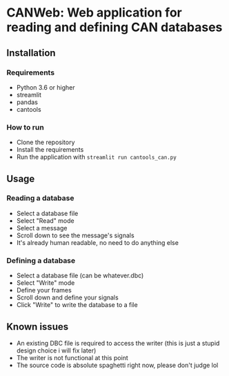 # CANWeb: Web application for reading and defining CAN databases
## Installation
### Requirements
* Python 3.6 or higher
* streamlit
* pandas
* cantools
### How to run
* Clone the repository
* Install the requirements
* Run the application with `streamlit run cantools_can.py`
## Usage
### Reading a database
* Select a database file
* Select "Read" mode
* Select a message
* Scroll down to see the message's signals
* It's already human readable, no need to do anything else
### Defining a database
* Select a database file (can be whatever.dbc)
* Select "Write" mode
* Define your frames
* Scroll down and define your signals
* Click "Write" to write the database to a file
## Known issues
* An existing DBC file is required to access the writer (this is just a stupid design choice i will fix later)
* The writer is not functional at this point
* The source code is absolute spaghetti right now, please don't judge lol